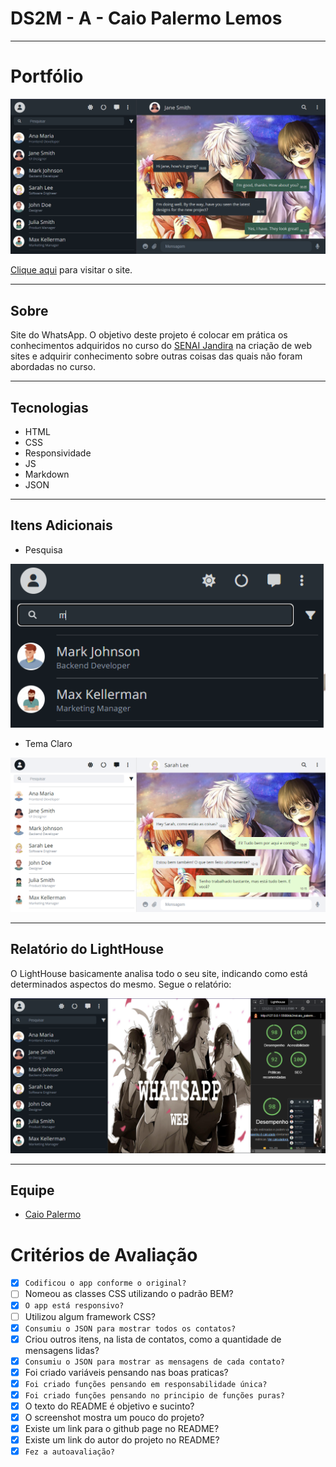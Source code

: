 # DS2M - A - Caio Palermo Lemos

---

# Portfólio

![Screenshot](./img/SCREENSHOT.PNG)

[Clique aqui](https://hasegawataizou.github.io/whatsApp-senai-1-2023/ds2m/caio_palermo_lemos) para visitar o site.

---

## Sobre
Site do WhatsApp. O objetivo deste projeto é colocar em prática os conhecimentos adquiridos no curso do [SENAI Jandira](https://jandira.sp.senai.br/) na criação de web sites e adquirir conhecimento sobre outras coisas das quais não foram abordadas no curso.

---
## Tecnologias
- HTML
- CSS
- Responsividade
- JS
- Markdown
- JSON

---
## Itens Adicionais
- Pesquisa

![Screenshot](./img/SCREENSHOT1.PNG)

- Tema Claro

![Screenshot](./img/SCREENSHOT2.PNG)

---
## Relatório do LightHouse
O LightHouse basicamente analisa todo o seu site, indicando como está determinados aspectos do mesmo. Segue o relatório:

![Report](./img/LIGHTHOUSE.PNG)

---
## Equipe
- [Caio Palermo](https://fernandoleonid.github.io/whatsApp-senai-1-2023/ds2m/caio_palermo_lemos)

# Critérios de Avaliação
- [x] `Codificou o app conforme o original?`
- [ ] Nomeou as classes CSS utilizando o padrão BEM?
- [x] `O app está responsivo?`
- [ ] Utilizou algum framework CSS?
- [x] `Consumiu o JSON para mostrar todos os contatos?`
- [x] Criou outros itens, na lista de contatos, como a quantidade de mensagens lidas?
- [x] `Consumiu o JSON para mostrar as mensagens de cada contato?`
- [x] Foi criado variáveis pensando nas boas praticas?
- [x] `Foi criado funções pensando em responsabilidade única?`
- [x] `Foi criado funções pensando no principio de funções puras?`
- [x] O texto do README é objetivo e sucinto?
- [x] O screenshot mostra um pouco do projeto?
- [x] Existe um link para o github page no README?
- [x] Existe um link do autor do projeto no README?
- [x] `Fez a autoavaliação?`
